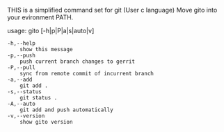 THIS is a simplified command set for git
(User c language)
Move gito into your evironment PATH.

usage: gito [-h|p|P|a|s|auto|v]

	-h,--help
		show this message
	-p,--push
		push current branch changes to gerrit
	-P,--pull
		sync from remote commit of incurrent branch
	-a,--add
		git add .
	-s,--status
		git status .
	-A,--auto
		git add and push automatically
	-v,--version
		show gito version

